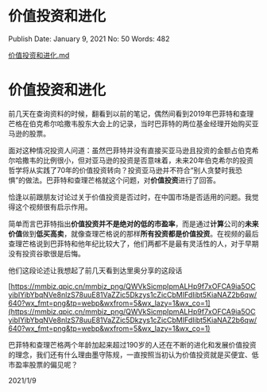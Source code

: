 # 价值投资和进化

Publish Date: January 9, 2021
No: 50
Words: 482

[价值投资和进化.md](%E4%BB%B7%E5%80%BC%E6%8A%95%E8%B5%84%E5%92%8C%E8%BF%9B%E5%8C%96%209f83b2f5129f4877beca14ce609840ce.md)

# 价值投资和进化

前几天在查询资料的时候，翻看到以前的笔记，偶然间看到2019年巴菲特和查理芒格在伯克希尔哈撒韦股东大会上的记录，当时巴菲特的两位基金经理开始购买亚马逊的股票。

面对这种情况投资人问道：虽然巴菲特并没有直接买亚马逊且投资的金额占伯克希尔哈撒韦的比例很小，但对亚马逊的投资是否意味着，未来20年伯克希尔的投资哲学将从实践了70年的价值投资转向？投资亚马逊并不符合“别人贪婪时我恐惧”的做法。巴菲特和查理芒格就这个问题，对**价值投资**进行了回答。

恰逢以前跟朋友讨论过关于价值投资是否过时，在中国市场是否适用的问题。我觉得这个视频很有启示作用。

简单而言巴菲特指出**价值投资并不是绝对的低的市盈率**，而是通过**计算**公司的**未来价值**做到**低买高卖**，就像查理芒格说的那样**所有投资都是价值投资**。在视频的最后查理芒格说到巴菲特和他年纪比较大了，他们两都不是最有灵活性的人，对于早期没有投资谷歌很是后悔。

他们这段论述让我想起了前几天看到达里奥分享的这段话

[https://mmbiz.qpic.cn/mmbiz_png/QWVkSicmpIpmALHp9f7xOFCA9ia5OCyibIYibYbqNVe8nlzS78uuE81VaZZic5Dkzys1cZicCbMIFdIibt5KiaNAZ2b6qw/640?wx_fmt=png&tp=webp&wxfrom=5&wx_lazy=1&wx_co=1](https://mmbiz.qpic.cn/mmbiz_png/QWVkSicmpIpmALHp9f7xOFCA9ia5OCyibIYibYbqNVe8nlzS78uuE81VaZZic5Dkzys1cZicCbMIFdIibt5KiaNAZ2b6qw/640?wx_fmt=png&tp=webp&wxfrom=5&wx_lazy=1&wx_co=1)

巴菲特和查理芒格两个年龄加起来超过190岁的人还在不断的进化和发展价值投资的理念，我们还有什么理由墨守陈规，一直按照当初认为价值投资就是买便宜、低市盈率股票的偏见呢？

2021/1/9
